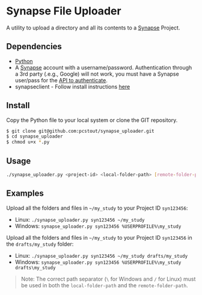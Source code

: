 # Synapse File Uploader

A utility to upload a directory and all its contents to a [Synapse](https://www.synapse.org/) Project.

## Dependencies

- [Python](https://www.python.org/)
- A [Synapse](https://www.synapse.org/) account with a username/password. Authentication through a 3rd party (.e.g., Google) will not work, you must have a Synapse user/pass for the [API to authenticate](http://docs.synapse.org/python/#connecting-to-synapse).
- synapseclient - Follow install instructions [here](http://docs.synapse.org/python/)

## Install

Copy the Python file to your local system or clone the GIT repository.

```bash
$ git clone git@github.com:pcstout/synapse_uploader.git
$ cd synapse_uploader
$ chmod u+x *.py
```

## Usage

```bash
./synapse_uploader.py <project-id> <local-folder-path> [remote-folder-path]
```

## Examples

Upload all the folders and files in `~/my_study` to your Project ID `syn123456`:

- Linux: `./synapse_uploader.py syn123456 ~/my_study`
- Windows: `synapse_uploader.py syn123456 %USERPROFILE%\my_study`

Upload all the folders and files in `~/my_study` to your Project ID `syn123456` in the `drafts/my_study` folder:

- Linux: `./synapse_uploader.py syn123456 ~/my_study drafts/my_study`
- Windows: `synapse_uploader.py syn123456 %USERPROFILE%\my_study drafts\my_study`

> Note: The correct path separator (`\` for Windows and `/` for Linux) must be used in both the `local-folder-path` and the `remote-folder-path`.